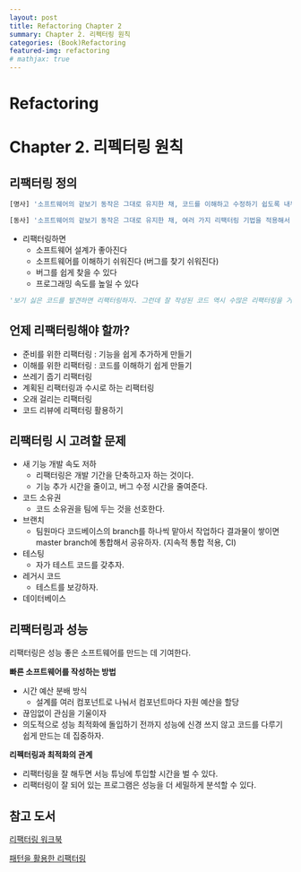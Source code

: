 ```yaml
---
layout: post
title: Refactoring Chapter 2
summary: Chapter 2. 리펙터링 원칙
categories: (Book)Refactoring
featured-img: refactoring
# mathjax: true
---
```


# Refactoring

# Chapter 2. 리펙터링 원칙

## 리팩터링 정의

```python
[명사] '소프트웨어의 겉보기 동작은 그대로 유지한 채, 코드를 이해하고 수정하기 쉽도록 내부 구조를 변경하는 기법'

[동사] '소프트웨어의 겉보기 동작은 그대로 유지한 채, 여러 가지 리팩터링 기법을 적용해서 소프트웨어를 재구성하다.'
```

- 리팩터링하면
  - 소프트웨어 설계가 좋아진다
  - 소프트웨어를 이해하기 쉬워진다 (버그를 찾기 쉬워진다)
  - 버그를 쉽게 찾을 수 있다
  - 프로그래밍 속도를 높일 수 있다

```python
'보기 싫은 코드를 발견하면 리팩터링하자. 그런데 잘 작성된 코드 역시 수많은 리팩터링을 거쳐야 한다.''
```

## 언제 리팩터링해야 할까?

- 준비를 위한 리팩터링 : 기능을 쉽게 추가하게 만들기
- 이해를 위한 리팩터링 : 코드를 이해하기 쉽게 만들기
- 쓰레기 줍기 리팩터링
- 계획된 리팩터링과 수시로 하는 리팩터링
- 오래 걸리는 리팩터링
- 코드 리뷰에 리팩터링 활용하기

## 리팩터링 시 고려할 문제

- 새 기능 개발 속도 저하
  - 리팩터링은 개발 기간을 단축하고자 하는 것이다. 
  - 기능 추가 시간을 줄이고, 버그 수정 시간을 줄여준다.
- 코드 소유권
  - 코드 소유권을 팀에 두는 것을 선호한다.
- 브랜치
  - 팀원마다 코드베이스의 branch를 하나씩 맡아서 작업하다 결과물이 쌓이면 master branch에 통합해서 공유하자. (지속적 통합 적용, CI)
- 테스팅
  - 자가 테스트 코드를 갖추자.
- 레거시 코드
  - 테스트를 보강하자.
- 데이터베이스

## 리팩터링과 성능

리팩터링은 성능 좋은 소프트웨어를 만드는 데 기여한다.

**빠른 소프트웨어를 작성하는 방법**

- 시간 예산 분배 방식
  - 설계를 여러 컴포넌트로 나눠서 컴포넌트마다 자원 예산을 할당
- 끊임없이 관심을 기울이자
- 의도적으로 성능 최적화에 돌입하기 전까지 성능에 신경 쓰지 않고 코드를 다루기 쉽게 만드는 데 집중하자.

**리펙터링과 최적화의 관계**

- 리팩터링을 잘 해두면 서능 튜닝에 투입할 시간을 벌 수 있다.
- 리팩터링이 잘 되어 있는 프로그램은 성능을 더 세밀하게 분석할 수 있다.

## 참고 도서

[리팩터링 워크북](http://www.kyobobook.co.kr/product/detailViewKor.laf?mallGb=KOR&ejkGb=KOR&barcode=9788991268159)

[패턴을 활용한 리팩터링](http://www.kyobobook.co.kr/product/detailViewKor.laf?mallGb=KOR&ejkGb=KOR&barcode=9788991268920)
